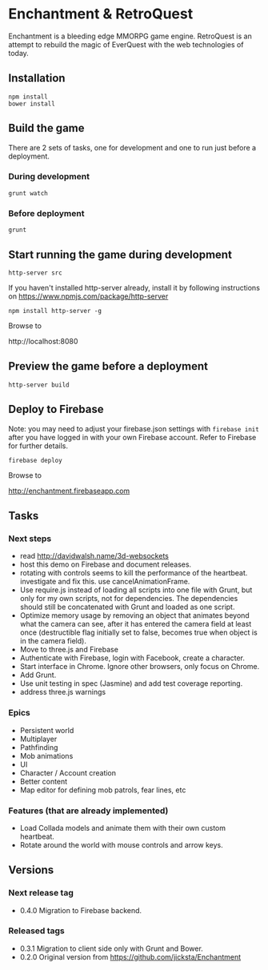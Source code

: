 # Enchantment & RetroQuest

Enchantment is a bleeding edge MMORPG game engine. RetroQuest is an attempt to rebuild the magic of EverQuest with the web technologies of today.

## Installation

```
npm install
bower install
```

## Build the game

There are 2 sets of tasks, one for development and one to run just before a deployment.

### During development

```
grunt watch
```

### Before deployment

```
grunt
```

## Start running the game during development

```
http-server src
```

If you haven't installed http-server already, install it by following instructions on https://www.npmjs.com/package/http-server

```
npm install http-server -g
```

Browse to

  http://localhost:8080

## Preview the game before a deployment

```
http-server build
```

## Deploy to Firebase

Note: you may need to adjust your firebase.json settings with `firebase init` after you have logged in with your own Firebase account. Refer to Firebase for further details.

```
firebase deploy
```

Browse to

  http://enchantment.firebaseapp.com

## Tasks

### Next steps

* read http://davidwalsh.name/3d-websockets
* host this demo on Firebase and document releases.
* rotating with controls seems to kill the performance of the heartbeat. investigate and fix this. use cancelAnimationFrame.
* Use require.js instead of loading all scripts into one file with Grunt, but only for my own scripts, not for dependencies. The dependencies should still be concatenated with Grunt and loaded as one script.
* Optimize memory usage by removing an object that animates beyond what the camera can see, after it has entered the camera field at least once (destructible flag initially set to false, becomes true when object is in the camera field).
* Move to three.js and Firebase
* Authenticate with Firebase, login with Facebook, create a character.
* Start interface in Chrome. Ignore other browsers, only focus on Chrome.
* Add Grunt.
* Use unit testing in spec (Jasmine) and add test coverage reporting.
* address three.js warnings

### Epics

* Persistent world
* Multiplayer
* Pathfinding
* Mob animations
* UI
* Character / Account creation
* Better content
* Map editor for defining mob patrols, fear lines, etc

### Features (that are already implemented)

* Load Collada models and animate them with their own custom heartbeat.
* Rotate around the world with mouse controls and arrow keys.

## Versions

### Next release tag

* 0.4.0 Migration to Firebase backend.

### Released tags

* 0.3.1 Migration to client side only with Grunt and Bower.
* 0.2.0 Original version from https://github.com/jicksta/Enchantment